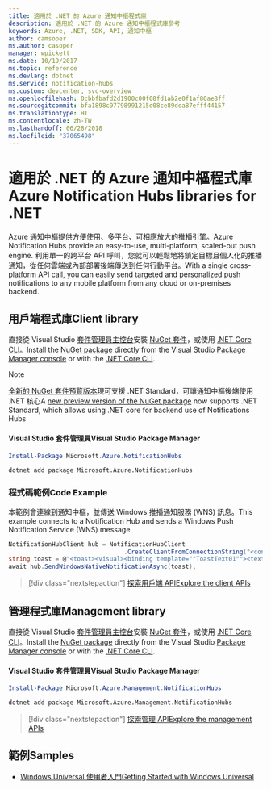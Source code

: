 ```yaml
---
title: 適用於 .NET 的 Azure 通知中樞程式庫
description: 適用於 .NET 的 Azure 通知中樞程式庫參考
keywords: Azure, .NET, SDK, API, 通知中樞
author: camsoper
ms.author: casoper
manager: wpickett
ms.date: 10/19/2017
ms.topic: reference
ms.devlang: dotnet
ms.service: notification-hubs
ms.custom: devcenter, svc-overview
ms.openlocfilehash: 0cbbfbafd2d1900c00f08fd1ab2e0f1af80ae8ff
ms.sourcegitcommit: bfa1898c97798991215d08ce89dea87efff44157
ms.translationtype: HT
ms.contentlocale: zh-TW
ms.lasthandoff: 06/28/2018
ms.locfileid: "37065498"
---
```

# <a name="azure-notification-hubs-libraries-for-net"></a><span data-ttu-id="46396-104">適用於 .NET 的 Azure 通知中樞程式庫</span><span class="sxs-lookup"><span data-stu-id="46396-104">Azure Notification Hubs libraries for .NET</span></span>

<span data-ttu-id="46396-105">Azure 通知中樞提供方便使用、多平台、可相應放大的推播引擎。</span><span class="sxs-lookup"><span data-stu-id="46396-105">Azure Notification Hubs provide an easy-to-use, multi-platform, scaled-out push engine.</span></span> <span data-ttu-id="46396-106">利用單一的跨平台 API 呼叫，您就可以輕鬆地將鎖定目標且個人化的推播通知，從任何雲端或內部部署後端傳送到任何行動平台。</span><span class="sxs-lookup"><span data-stu-id="46396-106">With a single cross-platform API call, you can easily send targeted and personalized push notifications to any mobile platform from any cloud or on-premises backend.</span></span>

## <a name="client-library"></a><span data-ttu-id="46396-107">用戶端程式庫</span><span class="sxs-lookup"><span data-stu-id="46396-107">Client library</span></span>

<span data-ttu-id="46396-108">直接從 Visual Studio [套件管理員主控台][PackageManager]安裝 [NuGet 套件](https://www.nuget.org/packages/Microsoft.Azure.NotificationHubs)，或使用 [.NET Core CLI][DotNetCLI]。</span><span class="sxs-lookup"><span data-stu-id="46396-108">Install the [NuGet package](https://www.nuget.org/packages/Microsoft.Azure.NotificationHubs) directly from the Visual Studio [Package Manager console][PackageManager] or with the [.NET Core CLI][DotNetCLI].</span></span>

> [!NOTE]
> <span data-ttu-id="46396-109">[全新的 NuGet 套件預覽版本](https://www.nuget.org/packages/Microsoft.Azure.NotificationHubs/2.0.0-preview1)現可支援 .NET Standard，可讓通知中樞後端使用 .NET 核心</span><span class="sxs-lookup"><span data-stu-id="46396-109">A [new preview version of the NuGet package](https://www.nuget.org/packages/Microsoft.Azure.NotificationHubs/2.0.0-preview1) now supports .NET Standard, which allows using .NET core for backend use of Notifications Hubs</span></span>

#### <a name="visual-studio-package-manager"></a><span data-ttu-id="46396-110">Visual Studio 套件管理員</span><span class="sxs-lookup"><span data-stu-id="46396-110">Visual Studio Package Manager</span></span>

```powershell
Install-Package Microsoft.Azure.NotificationHubs
```

```bash
dotnet add package Microsoft.Azure.NotificationHubs
```

### <a name="code-example"></a><span data-ttu-id="46396-111">程式碼範例</span><span class="sxs-lookup"><span data-stu-id="46396-111">Code Example</span></span>

<span data-ttu-id="46396-112">本範例會連線到通知中樞，並傳送 Windows 推播通知服務 (WNS) 訊息。</span><span class="sxs-lookup"><span data-stu-id="46396-112">This example connects to a Notification Hub and sends a Windows Push Notification Service (WNS) message.</span></span>

```csharp
NotificationHubClient hub = NotificationHubClient
                                .CreateClientFromConnectionString("<connection string with full access>", "<hub name>");
string toast = @"<toast><visual><binding template=""ToastText01""><text id=""1"">Hello from a .NET App!</text></binding></visual></toast>";
await hub.SendWindowsNativeNotificationAsync(toast);
```

> [!div class="nextstepaction"]
> [<span data-ttu-id="46396-113">探索用戶端 API</span><span class="sxs-lookup"><span data-stu-id="46396-113">Explore the client APIs</span></span>](/dotnet/api/overview/azure/notificationhubs/client)


## <a name="management-library"></a><span data-ttu-id="46396-114">管理程式庫</span><span class="sxs-lookup"><span data-stu-id="46396-114">Management library</span></span>

<span data-ttu-id="46396-115">直接從 Visual Studio [套件管理員主控台][PackageManager]安裝 [NuGet 套件](https://www.nuget.org/packages/Microsoft.Azure.Management.NotificationHubs)，或使用 [.NET Core CLI][DotNetCLI]。</span><span class="sxs-lookup"><span data-stu-id="46396-115">Install the [NuGet package](https://www.nuget.org/packages/Microsoft.Azure.Management.NotificationHubs) directly from the Visual Studio [Package Manager console][PackageManager] or with the [.NET Core CLI][DotNetCLI].</span></span>

#### <a name="visual-studio-package-manager"></a><span data-ttu-id="46396-116">Visual Studio 套件管理員</span><span class="sxs-lookup"><span data-stu-id="46396-116">Visual Studio Package Manager</span></span>

```powershell
Install-Package Microsoft.Azure.Management.NotificationHubs
```

```bash
dotnet add package Microsoft.Azure.Management.NotificationHubs
```

> [!div class="nextstepaction"]
> [<span data-ttu-id="46396-117">探索管理 API</span><span class="sxs-lookup"><span data-stu-id="46396-117">Explore the management APIs</span></span>](/dotnet/api/overview/azure/notificationhubs/management)

## <a name="samples"></a><span data-ttu-id="46396-118">範例</span><span class="sxs-lookup"><span data-stu-id="46396-118">Samples</span></span>

- [<span data-ttu-id="46396-119">Windows Universal 使用者入門</span><span class="sxs-lookup"><span data-stu-id="46396-119">Getting Started with Windows Universal</span></span>](https://github.com/Azure/azure-notificationhubs-samples/tree/master/dotnet/GetStartedWindowsUniversal)

[PackageManager]: https://docs.microsoft.com/nuget/tools/package-manager-console
[DotNetCLI]: https://docs.microsoft.com/dotnet/core/tools/dotnet-add-package
